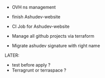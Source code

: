 + OVH ns management
+ finish Ashudev-website
+ CI Job for Ashudev-website
+ Manage all github projects via terraform

+ Migrate ashudev signature with right name

LATER:
+ test before apply ?
+ Terragrunt or terraspace ?
